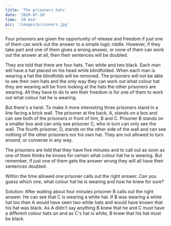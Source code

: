 ```yaml
---
title: 'The prisoners hats'
date: '2020-07-20'
time: '20 min'
pic: '/images/prisoners.jpg'
---
```


Four prisoners are given the opportunity of release and freedom if just one of them can work out the answer to a simple logic riddle. However, if they take part and one of them gives a wrong answer, or none of them can work out the answer at all, then their sentences will be doubled.

They are told that there are four hats. Two white and two black. Each man will have a hat placed on his head while blindfolded. When each man is wearing a hat the blindfolds will be removed. The prisoners will not be able to see their own hats and the only way they can work out what colour hat they are wearing will be from looking at the hats the other prisoners are wearing. All they have to do to win their freedom is for one of them to work out what colour hat he is wearing.

But there's a twist. To make it more interesting three prisoners stand in a line facing a brick wall. The prisoner at the back, A, stands on a box and can see both of the prisoners in front of him, B and C. Prisoner B stands on a smaller box and can only see prisoner C, who in turn can only see the wall. The fourth prisoner, D, stands on the other side of the wall and can see nothing of the other prisoners nor his own hat. They are not allowed to turn around, or converse in any way.

The prisoners are told that they have five minutes and to call out as soon as one of them thinks he knows for certain what colour hat he is wearing. But remember, if just one of them gets the answer wrong they will all have their sentences doubled.

Within the time allowed one prisoner calls out the right answer. Can you guess which one, what colour hat he is wearing and how he knew for sure?

Solution: After waiting about four minutes prisoner B calls out the right answer. He can see that C is wearing a white hat. If B was wearing a white hat too then A would have seen two white hats and would have known that his hat was black. As A didn't say anything B knew that he and C must have a different colour hats on and as C's hat is white, B knew that his hat must be black.
